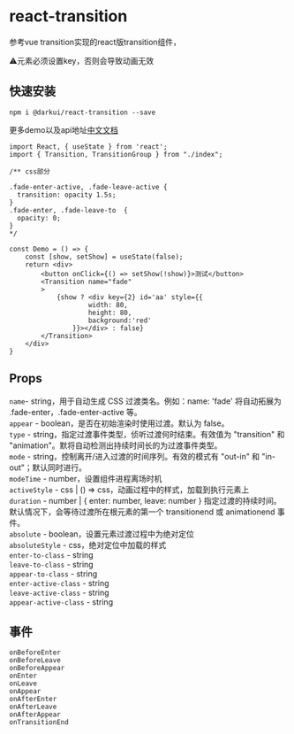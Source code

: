 # react-transition
参考vue transition实现的react版transition组件，

⚠️元素必须设置key，否则会导致动画无效


## 快速安装
```shell
npm i @darkui/react-transition --save
```

更多demo以及api地址[中文文档](https://maskletter.github.io/darkui-popup-doc/dist/#/darkui-popup-doc/dist/transition/api)

```tsx
import React, { useState } from 'react';
import { Transition, TransitionGroup } from "./index";

/** css部分
 
.fade-enter-active, .fade-leave-active {
  transition: opacity 1.5s;
}
.fade-enter, .fade-leave-to  {
  opacity: 0;
}
*/

const Demo = () => {
    const [show, setShow] = useState(false);
    return <div>
        <button onClick={() => setShow(!show)}>测试</button>
        <Transition name="fade" 
        >
            {show ? <div key={2} id='aa' style={{
                    width: 80,
                    height: 80,
                    background:'red'
                }}></div> : false}
        </Transition>
    </div>
}

```
## Props

  <code>name</code>- string，用于自动生成 CSS 过渡类名。例如：name: 'fade' 将自动拓展为 .fade-enter，.fade-enter-active 等。<br />
  <code>appear</code> - boolean，是否在初始渲染时使用过渡。默认为 false。<br />
  <code>type</code> - string，指定过渡事件类型，侦听过渡何时结束。有效值为 "transition" 和 "animation"。默将自动检测出持续时间长的为过渡事件类型。<br />
  <code>mode</code> - string，控制离开/进入过渡的时间序列。有效的模式有 "out-in" 和 "in-out"；默认同时进行。<br />
  <code>modeTime</code> - number，设置组件进程离场时机<br />
  <code>activeStyle</code> - css | () => css，动画过程中的样式，加载到执行元素上<br />
  <code>duration</code> - number | { enter: number, leave: number } 指定过渡的持续时间。默认情况下，会等待过渡所在根元素的第一个 transitionend 或 animationend 事件。<br />
  <code>absolute</code> - boolean，设置元素过渡过程中为绝对定位<br />
  <code>absoluteStyle</code> - css，绝对定位中加载的样式<br />
  <code>enter-to-class</code> - string<br />
  <code>leave-to-class</code> - string<br />
  <code>appear-to-class</code> - string<br />
  <code>enter-active-class</code> - string<br />
  <code>leave-active-class</code> - string<br />
  <code>appear-active-class</code> - string<br />
  
## 事件
  <code>onBeforeEnter</code><br />
  <code>onBeforeLeave</code><br />
  <code>onBeforeAppear</code><br />
  <code>onEnter</code><br />
  <code>onLeave</code><br />
  <code>onAppear</code><br />
  <code>onAfterEnter</code><br />
  <code>onAfterLeave</code><br />
  <code>onAfterAppear</code><br />
  <code>onTransitionEnd</code><br />
